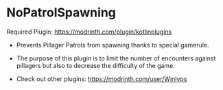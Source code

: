 # NoPatrolSpawning
Required Plugin: https://modrinth.com/plugin/kotlinplugins
- Prevents Pillager Patrols from spawning thanks to special gamerule.
- The purpose of this plugin is to limit the number of encounters against pillagers but also to decrease the difficulty of the game.  

- Check out other plugins: https://modrinth.com/user/Winlyps
